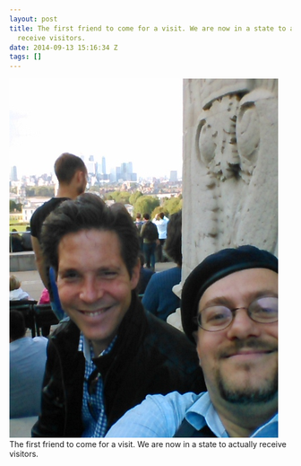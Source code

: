 ```yaml
---
layout: post
title: The first friend to come for a visit. We are now in a state to actually
  receive visitors.
date: 2014-09-13 15:16:34 Z
tags: []
---
```

![](/media/2014/09/97387216287.jpg)
The first friend to come for a visit. We are now in a state to actually receive visitors.
